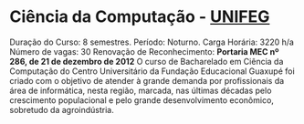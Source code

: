 # Ciência da Computação - [UNIFEG](https://www.unifeg.edu.br/webacademico/site/index.jsp?acesso)
Duração do Curso: 8 semestres.
Período: Noturno.
Carga Horária: 3220 h/a
Número de vagas: 30
Renovação de Reconhecimento: **Portaria MEC nº 286, de 21 de dezembro de 2012** O curso de Bacharelado em Ciência da Computação do Centro Universitário da Fundação Educacional Guaxupé foi criado com o objetivo de atender à grande demanda por profissionais da área de informática, nesta região, marcada, nas últimas décadas pelo crescimento populacional e pelo grande desenvolvimento econômico, sobretudo da agroindústria. 
